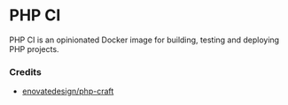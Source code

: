 # PHP CI
PHP CI is an opinionated Docker image for building, testing and deploying PHP projects.

### Credits
- [enovatedesign/php-craft](https://github.com/enovatedesign/php-craft)